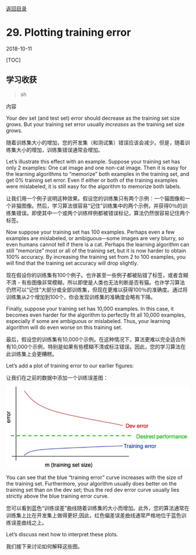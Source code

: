 [返回目录](../MLY_index.html)

# 29. Plotting training error

2018-10-11

[TOC]

## 学习收获

> sh

内容

Your dev set (and test set) error should decrease as the training set size grows. But your training set error usually *increases* as the training set size grows.

随着训练集大小的增加，您的开发集（和测试集）错误应该会减少。但是，随着训练集大小的增加，训练集错误通常会增加。

Let’s illustrate this effect with an example. Suppose your training set has only 2 examples: One cat image and one non-cat image. Then it is easy for the learning algorithms to “memorize” both examples in the training set, and get 0% training set error. Even if either or both of the training examples were mislabeled, it is still easy for the algorithm to memorize both labels.

让我们用一个例子说明这种效果。假设您的训练集只有两个示例：一个猫图像和一个非猫图像。然后，学习算法很容易“记住”训练集中的两个示例，并获得0％的训练集错误。即使其中一个或两个训练样例都被错误标记，算法仍然很容易记住两个标签。

Now suppose your training set has 100 examples. Perhaps even a few examples are mislabeled, or ambiguous—some images are very blurry, so even humans cannot tell if there is a cat. Perhaps the learning algorithm can still “memorize” most or all of the training set, but it is now harder to obtain 100% accuracy. By increasing the training set from 2 to 100 examples, you will find that the training set accuracy will drop slightly.

现在假设你的训练集有100个例子。也许甚至一些例子都被贴错了标签，或者含糊不清 - 有些图像非常模糊，所以即使是人类也无法判断是否有猫。也许学习算法仍然可以“记住”大部分或全部训练集，但现在更难以获得100％的准确度。通过将训练集从2个增加到100个，你会发现训练集的准确度会略有下降。

Finally, suppose your training set has 10,000 examples. In this case, it becomes even harder for the algorithm to perfectly fit all 10,000 examples, especially if some are ambiguous or mislabeled. Thus, your learning algorithm will do even worse on this training set.

最后，假设您的训练集有10,000个示例。在这种情况下，算法更难以完全适合所有10,000个示例，特别是如果有些模糊不清或标注错误。因此，您的学习算法在此训练集上会更糟糕。

Let’s add a plot of training error to our earlier figures:

让我们在之前的数据中添加一个训练误差图：

![29_error](../assets/29_error.png) 

You can see that the blue “training error” curve increases with the size of the training set. Furthermore, your algorithm usually does better on the training set than on the dev set; thus the red dev error curve usually lies strictly above the blue training error curve.

您可以看到蓝色“训练误差”曲线随着训练集的大小而增加。此外，您的算法通常在训练集上比在开发集上做得更好;因此，红色偏差误差曲线通常严格地位于蓝色训练误差曲线之上。

Let’s discuss next how to interpret these plots.

我们接下来讨论如何解释这些图。